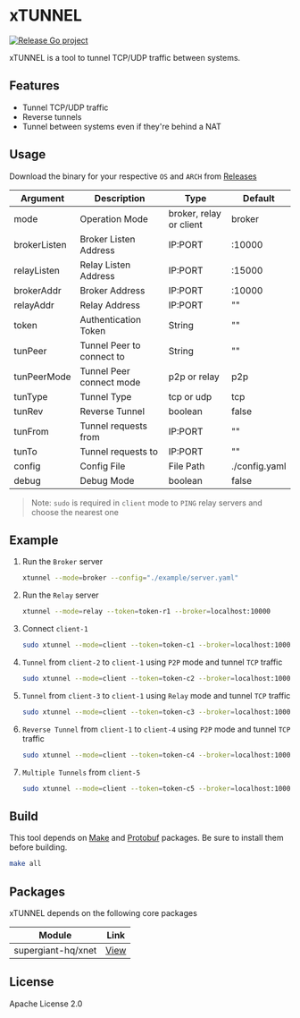# xTUNNEL

[![Release Go project](https://github.com/supergiant-hq/xtunnel/actions/workflows/goreleaser.yaml/badge.svg)](https://github.com/supergiant-hq/xtunnel/actions/workflows/goreleaser.yaml)

xTUNNEL is a tool to tunnel TCP/UDP traffic between systems.

## Features

- Tunnel TCP/UDP traffic
- Reverse tunnels
- Tunnel between systems even if they're behind a NAT

## Usage

Download the binary for your respective `OS` and `ARCH` from [Releases][releases]

| Argument     | Description               | Type                    | Default       |
| ------------ | ------------------------- | ----------------------- | ------------- |
| mode         | Operation Mode            | broker, relay or client | broker        |
| brokerListen | Broker Listen Address     | IP:PORT                 | :10000        |
| relayListen  | Relay Listen Address      | IP:PORT                 | :15000        |
| brokerAddr   | Broker Address            | IP:PORT                 | :10000        |
| relayAddr    | Relay Address             | IP:PORT                 | ""            |
| token        | Authentication Token      | String                  | ""            |
| tunPeer      | Tunnel Peer to connect to | String                  | ""            |
| tunPeerMode  | Tunnel Peer connect mode  | p2p or relay            | p2p           |
| tunType      | Tunnel Type               | tcp or udp              | tcp           |
| tunRev       | Reverse Tunnel            | boolean                 | false         |
| tunFrom      | Tunnel requests from      | IP:PORT                 | ""            |
| tunTo        | Tunnel requests to        | IP:PORT                 | ""            |
| config       | Config File               | File Path               | ./config.yaml |
| debug        | Debug Mode                | boolean                 | false         |

> Note: `sudo` is required in `client` mode to `PING` relay servers and choose the nearest one

## Example

1.  Run the `Broker` server

    ```sh
    xtunnel --mode=broker --config="./example/server.yaml"
    ```

2.  Run the `Relay` server

    ```sh
    xtunnel --mode=relay --token=token-r1 --broker=localhost:10000
    ```

3.  Connect `client-1`

    ```sh
    sudo xtunnel --mode=client --token=token-c1 --broker=localhost:10000
    ```

4.  `Tunnel` from `client-2` to `client-1` using `P2P` mode and tunnel `TCP` traffic

    ```sh
    sudo xtunnel --mode=client --token=token-c2 --broker=localhost:10000 --tunPeer=client-1 --tunPeerMode=p2p --tunType=tcp --tunFrom=:8000 --tunTo=192.168.1.100:22
    ```

5.  `Tunnel` from `client-3` to `client-1` using `Relay` mode and tunnel `TCP` traffic

    ```sh
    sudo xtunnel --mode=client --token=token-c3 --broker=localhost:10000 --tunPeer=client-1 --tunPeerMode=relay --tunType=tcp --tunFrom=:8100 --tunTo=192.168.1.100:22
    ```

6.  `Reverse Tunnel` from `client-1` to `client-4` using `P2P` mode and tunnel `TCP` traffic

    ```sh
    sudo xtunnel --mode=client --token=token-c4 --broker=localhost:10000 --tunPeer=client-3 --tunPeerMode=p2p --tunType=tcp --tunRev=true --tunFrom=:9000 --tunTo=192.168.1.100:22
    ```

7.  `Multiple Tunnels` from `client-5`

    ```sh
    sudo xtunnel --mode=client --token=token-c5 --broker=localhost:10000 --config="./example/client-5.yaml"
    ```

## Build

This tool depends on [Make][toolmake] and [Protobuf][toolprotobuf] packages. Be sure to install them before building.

```sh
make all
```

## Packages

xTUNNEL depends on the following core packages

| Module             | Link            |
| ------------------ | --------------- |
| supergiant-hq/xnet | [View][pkgxnet] |

## License

Apache License 2.0

[//]: # "Links"
[pkgxnet]: https://github.com/supergiant-hq/xnet
[releases]: https://github.com/supergiant-hq/xtunnel/releases
[toolprotobuf]: https://developers.google.com/protocol-buffers/
[toolmake]: https://www.gnu.org/software/make/
